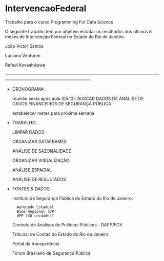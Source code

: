 # IntervencaoFederal
Trabalho para o curso Programming For Data Science

O seguinte trabalho tem por objetivo estudar os resultados dos últimos 8 meses de Intervenção Federal no Estado do Rio de Janeiro.

João Victor Santos

Luciano Venturim

Rafael Kovashikawa

––––––––––––––––––––––––––––––––––––––––––––––––––––––––––––––––––––––––––––––––––––––––––––––––––––––––––––––––

+ CRONOGRAMA:

	reunião sexta após aula (05.10):	BUSCAR DADOS DE ANÁLISE DE DADOS FINANCEIROS DE SEGURANÇA PÚBLICA 

	estabelecer metas para próxima semana

+ TRABALHO:

	LIMPAR DADOS
	
	ORGANIZAR DATAFRAMES
	
	ANÁLISE DE SAZONALIDADE
	
	ORGANIZAR VISUALIZAÇÃO
	
	ANÁLISE ESPACIAL
	
	ANÁLISE DE RESULTADOS

+ FONTES & DADOS:

	Instituto de Segurança Pública do Estado do Rio de Janeiro: 
		
		Agregado Estadual
		Base Regional (DP)
		UPP (38 unidades)

	Diretoria de Análises de Políticas Públicas - DAPP/FGV
	
	Tribunal de Contas do Estado do Rio de Janeiro
	
	Portal da transparência
	
	Fórum Brasileiro de Segurança Pública
